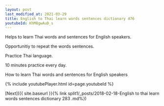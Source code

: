 ```yaml
---
layout: post
last_modified_at: 2021-03-29
title: English to Thai learn words sentences dictionary 476 
youtubeId: KhM8gwAuD_s
---
```

 
 
Helps to learn Thai words and sentences for English speakers.

Opportunitiy to repeat the words sentences. 

Practice Thai language. 
 
10 minutes practice every day. 
 
How to learn Thai words and sentences for English speakers 
 
{% include youtubePlayer.html id=page.youtubeId %}
 
 
[Next]({{ site.baseurl }}{% link  split1/_posts/2018-02-18-English to thai learn words sentences dictionary 283 .md%})
 
